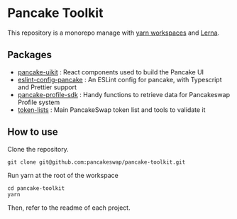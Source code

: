 # Pancake Toolkit

This repository is a monorepo manage with [yarn workspaces](https://classic.yarnpkg.com/en/docs/workspaces/) and [Lerna](https://lerna.js.org/). 

## Packages

- [pancake-uikit](https://github.com/pancakeswap/pancake-toolkit/tree/master/packages/pancake-uikit) : React components used to build the Pancake UI
- [eslint-config-pancake](https://github.com/pancakeswap/pancake-toolkit/tree/master/packages/eslint-config-pancake) : An ESLint config for pancake, with Typescript and Prettier support
- [pancake-profile-sdk](https://github.com/pancakeswap/pancake-toolkit/tree/master/packages/pancake-profile-sdk) : Handy functions to retrieve data for Pancakeswap Profile system
- [token-lists](https://github.com/pancakeswap/pancake-toolkit/tree/master/packages/token-lists) : Main PancakeSwap token list and tools to validate it

## How to use

Clone the repository.

```
git clone git@github.com:pancakeswap/pancake-toolkit.git
```

Run yarn at the root of the workspace

```
cd pancake-toolkit
yarn
```

Then, refer to the readme of each project.

